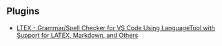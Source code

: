 ## Plugins

- [LTEX - Grammar/Spell Checker for VS Code Using LanguageTool with Support for LATEX, Markdown, and Others](https://valentjn.github.io/vscode-ltex/)

